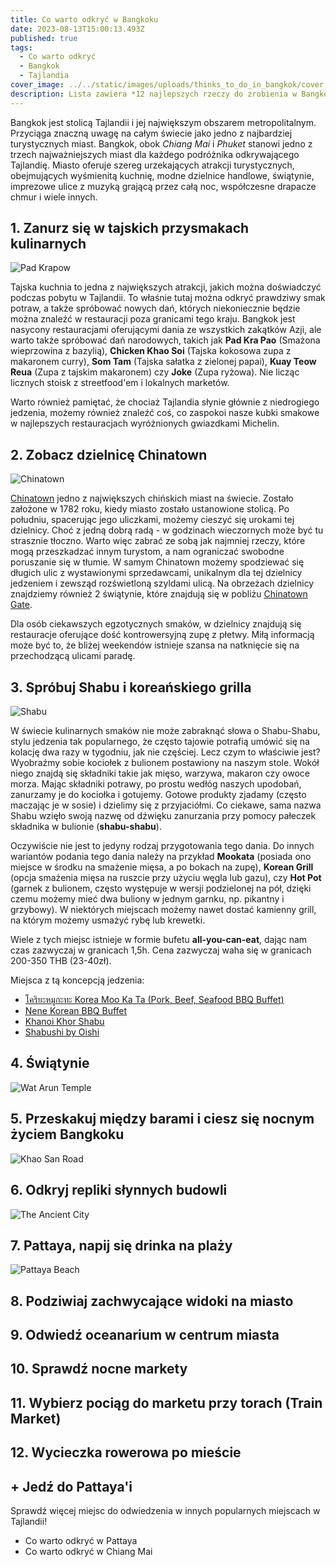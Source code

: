 ```yaml
---
title: Co warto odkryć w Bangkoku
date: 2023-08-13T15:00:13.493Z
published: true
tags:
  - Co warto odkryć
  - Bangkok
  - Tajlandia
cover_image: ../../static/images/uploads/thinks_to_do_in_bangkok/cover.jpg
description: Lista zawiera *12 najlepszych rzeczy do zrobienia w Bangkoku*, od klasycznych atrakcji turystycznych do modnych miejsc, które mogą pomóc w zaplanowaniu idealnej podróż...
---
```

Bangkok jest stolicą Tajlandii i jej największym obszarem metropolitalnym. Przyciąga znaczną uwagę na całym świecie jako jedno z najbardziej turystycznych miast. Bangkok, obok _Chiang Mai_ i _Phuket_ stanowi jedno z trzech najważniejszych miast dla każdego podróżnika odkrywającego Tajlandię. Miasto oferuje szereg urzekających atrakcji turystycznych, obejmujących wyśmienitą kuchnię, modne dzielnice handlowe, świątynie, imprezowe ulice z muzyką grającą przez całą noc, współczesne drapacze chmur i wiele innych.

## 1. Zanurz się w tajskich przysmakach kulinarnych
![Pad Krapow](../../static/images/uploads/thinks_to_do_in_bangkok/pad-krapow.jpeg "Pad Krapow")

Tajska kuchnia to jedna z największych atrakcji, jakich można doświadczyć podczas pobytu w Tajlandii. To właśnie tutaj można odkryć prawdziwy smak potraw, a także spróbować nowych dań, których niekoniecznie będzie można znaleźć w restauracji poza granicami tego kraju. Bangkok jest nasycony restauracjami oferującymi dania ze wszystkich zakątków Azji, ale warto także spróbować dań narodowych, takich jak **Pad Kra Pao** (Smażona wieprzowina z bazylią), **Chicken Khao Soi** (Tajska kokosowa zupa z makaronem curry), **Som Tam** (Tajska sałatka z zielonej papai), **Kuay Teow Reua** (Zupa z tajskim makaronem) czy **Joke** (Zupa ryżowa). Nie licząc licznych stoisk z streetfood'em i lokalnych marketów.

Warto również pamiętać, że chociaż Tajlandia słynie głównie z niedrogiego jedzenia, możemy również znaleźć coś, co zaspokoi nasze kubki smakowe w najlepszych restauracjach wyróżnionych gwiazdkami Michelin.

## 2. Zobacz dzielnicę Chinatown
![Chinatown](../../static/images/uploads/thinks_to_do_in_bangkok/chinatown.jpeg "Chinatown")

[Chinatown](https://goo.gl/maps/PaYVMF8RcnqH8vZg6) jedno z największych chińskich miast na świecie. Zostało założone w 1782 roku, kiedy miasto zostało ustanowione stolicą. Po południu, spacerując jego uliczkami, możemy cieszyć się urokami tej dzielnicy. Choć z jedną dobrą radą - w godzinach wieczornych może być tu strasznie tłoczno. Warto więc zabrać ze sobą jak najmniej rzeczy, które mogą przeszkadzać innym turystom, a nam ograniczać swobodne poruszanie się w tłumie. W samym Chinatown możemy spodziewać się długich ulic z wystawionymi sprzedawcami, unikalnym dla tej dzielnicy jedzeniem i zewsząd rozświetloną szyldami ulicą. Na obrzeżach dzielnicy znajdziemy również 2 świątynie, które znajdują się w pobliżu [Chinatown Gate](https://goo.gl/maps/5Cv9bQDycWHC16mG7). 

Dla osób ciekawszych egzotycznych smaków, w dzielnicy znajdują się restauracje oferujące dość kontrowersyjną zupę z płetwy. Miłą informacją może być to, że bliżej weekendów istnieje szansa na natknięcie się na przechodzącą ulicami paradę.

## 3. Spróbuj Shabu i koreańskiego grilla
![Shabu](../../static/images/uploads/thinks_to_do_in_bangkok/shabu.jpeg "Shabu")

W świecie kulinarnych smaków nie może zabraknąć słowa o Shabu-Shabu, stylu jedzenia tak popularnego, że często tajowie potrafią umówić się na kolację dwa razy w tygodniu, jak nie częściej. Lecz czym to właściwie jest? Wyobraźmy sobie kociołek z bulionem postawiony na naszym stole. Wokół niego znajdą się składniki takie jak mięso, warzywa, makaron czy owoce morza. Mając składniki potrawy, po prostu wedłóg naszych upodobań, zanurzamy je do kociołka i gotujemy. Gotowe produkty zjadamy (często maczając je w sosie) i dzielimy się z przyjaciółmi. Co ciekawe, sama nazwa Shabu wzięło swoją nazwę od dźwięku zanurzania przy pomocy pałeczek składnika w bulionie (**shabu-shabu**). 

Oczywiście nie jest to jedyny rodzaj przygotowania tego dania. Do innych wariantów podania tego dania należy na przykład **Mookata** (posiada ono miejsce w środku na smażenie mięsa, a po bokach na zupę), **Korean Grill** (opcja smażenia mięsa na ruszcie przy użyciu węgla lub gazu), czy **Hot Pot** (garnek z bulionem, często występuje w wersji podzielonej na pół, dzięki czemu możemy mieć dwa buliony w jednym garnku, np. pikantny i grzybowy). W niektórych miejscach możemy nawet dostać kamienny grill, na którym możemy usmażyć rybę lub krewetki. 

Wiele z tych miejsc istnieje w formie bufetu **all-you-can-eat**, dając nam czas zazwyczaj w granicach 1,5h. Cena zazwyczaj waha się w granicach 200-350 THB (23-40zł).

Miejsca z tą koncepcją jedzenia:
- [โคริยะหมูกะทะ Korea Moo Ka Ta (Pork, Beef, Seafood BBQ Buffet)](https://goo.gl/maps/bjavgwLxpDidFJRF9)
- [Nene Korean BBQ Buffet](https://goo.gl/maps/6uec5f7AxJ5nrfYN6)
- [Khanoi Khor Shabu](https://goo.gl/maps/A4CgXPvPzuRvAy57A)
- [Shabushi by Oishi](https://goo.gl/maps/CCednWwDBozoxyzeA)

## 4. Świątynie
![Wat Arun Temple](../../static/images/uploads/thinks_to_do_in_bangkok/wat-arun-temple.jpeg "Wat Arun Temple")


## 5. Przeskakuj między barami i ciesz się nocnym życiem Bangkoku
![Khao San Road](../../static/images/uploads/thinks_to_do_in_bangkok/khao-san.jpeg "Khao San Road")


## 6. Odkryj repliki słynnych budowli
![The Ancient City](../../static/images/uploads/thinks_to_do_in_bangkok/the-ancient-city.jpeg "The Ancient City")


## 7. Pattaya, napij się drinka na plaży
![Pattaya Beach](../../static/images/uploads/thinks_to_do_in_bangkok/pattaya-beach.jpeg "Pattaya Beach")


## 8. Podziwiaj zachwycające widoki na miasto

## 9. Odwiedź oceanarium w centrum miasta

## 10. Sprawdź nocne markety

## 11. Wybierz pociąg do marketu przy torach (Train Market)

## 12. Wycieczka rowerowa po mieście

## + Jedź do Pattaya'i

Sprawdź więcej miejsc do odwiedzenia w innych popularnych miejscach w Tajlandii!

- Co warto odkryć w Pattaya
- Co warto odkryć w Chiang Mai